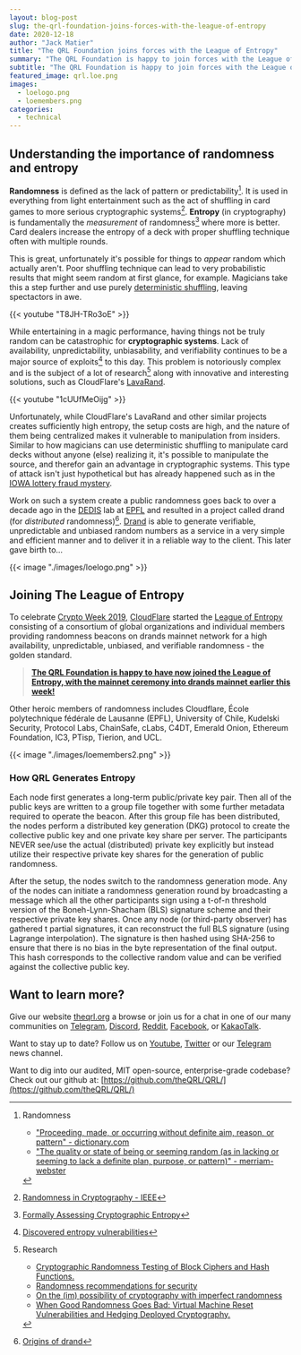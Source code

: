 ```yaml
---
layout: blog-post
slug: the-qrl-foundation-joins-forces-with-the-league-of-entropy
date: 2020-12-18
author: "Jack Matier"
title: "The QRL Foundation joins forces with the League of Entropy"
summary: "The QRL Foundation is happy to join forces with the League of Entropy, a consortium of global organisations and individual members such as CloudFlare, Kudelski Security, Protocol Labs, and the Ethereum Foundation to create heroic high availability, unpredictable, unbiased, and verifiable randomness"
subtitle: "The QRL Foundation is happy to join forces with the League of Entropy, a consortium of global organisations and individual members such as CloudFlare, Kudelski Security, Protocol Labs, and the Ethereum Foundation to create heroic high availability, unpredictable, unbiased, and verifiable randomness"
featured_image: qrl.loe.png
images:
  - loelogo.png
  - loemembers.png
categories:
  - technical
---
```


## Understanding the importance of randomness and entropy

**Randomness** is defined as the lack of pattern or predictability[^RANDEF]. It is used in everything from light entertainment such as the act of shuffling in card games to more serious cryptographic systems[^CRYPTO]. **Entropy** (in cryptography) is fundamentally the *measurement* of randomness[^ENTROPY] where more is better. Card dealers increase the entropy of a deck with proper shuffling technique often with multiple rounds. 

This is great, unfortunately it's possible for things to *appear* random which actually aren't. Poor shuffling technique can lead to very probabilistic results that might seem random at first glance, for example. Magicians take this a step further and use purely [deterministic shuffling](https://www.gcsu.edu/sites/files/page-assets/node-808/attachments/amason.pdf), leaving spectactors in awe.

{{< youtube "T8JH-TRo3oE" >}}

While entertaining in a magic performance, having things not be truly random can be catastrophic for **cryptographic systems**. Lack of availability, unpredictability, unbiasability, and verifiability continues to be a major source of exploits[^EXPLOITS] to this day. This problem is notoriously complex and is the subject of a lot of research[^RESEARCH] along with innovative and interesting solutions, such as CloudFlare's [LavaRand](https://blog.cloudflare.com/lavarand-in-production-the-nitty-gritty-technical-details/). 

{{< youtube "1cUUfMeOijg" >}}

Unfortunately, while CloudFlare's LavaRand and other similar projects creates sufficiently high entropy, the setup costs are high, and the nature of them being centralized makes it vulnerable to manipulation from insiders. Similar to how magicians can use deterministic shuffling to manipulate card decks without anyone (else) realizing it, it's possible to manipulate the source, and therefor gain an advantage in cryptographic systems. This type of attack isn't just hypothetical but has already happened such as in the [IOWA lottery fraud mystery](https://www.nytimes.com/interactive/2018/05/03/magazine/money-issue-iowa-lottery-fraud-mystery.html). 

Work on such a system create a public randomness goes back to over a decade ago in the [DEDIS](https://dedis.ch) lab at [EPFL](https://epfl.ch) and resulted in a project called drand (for *distributed* randomness)[^DRANDORIGIN]. [Drand](https://drand.love/) is able to generate verifiable, unpredictable and unbiased random numbers as a service in a very simple and efficient manner and to deliver it in a reliable way to the client. This later gave birth to…

{{< image "./images/loelogo.png" >}}

## Joining The League of Entropy


To celebrate [Crypto Week 2019](https://blog.cloudflare.com/welcome-to-crypto-week-2019/), [CloudFlare](https://www.cloudflare.com/) started the [League of Entropy](https://www.cloudflare.com/leagueofentropy/) consisting of a consortium of global organizations and individual members providing randomness beacons on drands mainnet network for a high availability, unpredictable, unbiased, and verifiable randomness - the golden standard. 

> **[The QRL Foundation is happy to have now joined the League of Entropy, with the mainnet ceremony into drands mainnet earlier this week!](https://drand.statuspage.io/incidents/vg3ply09kykp)**

Other heroic members of randomness includes Cloudflare, École polytechnique fédérale de Lausanne (EPFL), University of Chile, Kudelski Security, Protocol Labs, ChainSafe, cLabs, C4DT, Emerald Onion, Ethereum Foundation, IC3, PTisp, Tierion, and UCL.

{{< image "./images/loemembers2.png" >}}

### How QRL Generates Entropy

Each node first generates a long-term public/private key pair. Then all of the public keys are written to a group file together with some further metadata required to operate the beacon. After this group file has been distributed, the nodes perform a distributed key generation (DKG) protocol to create the collective public key and one private key share per server. The participants NEVER see/use the actual (distributed) private key explicitly but instead utilize their respective private key shares for the generation of public randomness.

After the setup, the nodes switch to the randomness generation mode. Any of the nodes can initiate a randomness generation round by broadcasting a message which all the other participants sign using a t-of-n threshold version of the Boneh-Lynn-Shacham (BLS) signature scheme and their respective private key shares. Once any node (or third-party observer) has gathered t partial signatures, it can reconstruct the full BLS signature (using Lagrange interpolation). The signature is then hashed using SHA-256 to ensure that there is no bias in the byte representation of the final output. This hash corresponds to the collective random value and can be verified against the collective public key.


## Want to learn more?

Give our website [theqrl.org](https://theqrl.org/) a browse or join us for a chat in one of our many communities on [Telegram](https://t.me/QRLedgerOfficial), [Discord](https://discord.gg/jBT6BEp), [Reddit](https://www.reddit.com/r/qrl), [Facebook](https://www.facebook.com/theqrl/), or [KakaoTalk](https://open.kakao.com/o/gffKNhWb). 

Want to stay up to date? Follow us on [Youtube](https://www.youtube.com/c/QRLedger), [Twitter](https://twitter.com/qrledger) or our [Telegram](https://t.me/TheQRLedger) news channel.

Want to dig into our audited, MIT open-source, enterprise-grade codebase? Check out our github at: [https://github.com/theQRL/QRL/](https://github.com/theQRL/QRL/)

[^RANDEF]: Randomness

	- ["Proceeding, made, or occurring without definite aim, reason, or pattern" - dictionary.com](https://www.dictionary.com/browse/randomness)
	- ["The quality or state of being or seeming random (as in lacking or seeming to lack a definite plan, purpose, or pattern)" - merriam-webster](https://www.merriam-webster.com/dictionary/randomness)

[^CRYPTO]: [Randomness in Cryptography - IEEE](https://www.computer.org/csdl/magazine/sp/2006/02/j2064/13rRUy0qnEr)

[^RESEARCH]: Research

	- [Cryptographic Randomness Testing of Block Ciphers and Hash Functions.](https://www.academia.edu/download/41255881/Cryptographic_Randomness_Testing_of_Bloc20160115-16116-ln48kn.pdf)
	- [Randomness recommendations for security](https://www.hjp.at/doc/rfc/rfc1750.html)
	- [On the (im) possibility of cryptography with imperfect randomness](https://ieeexplore.ieee.org/abstract/document/1366239/)
	- [When Good Randomness Goes Bad: Virtual Machine Reset Vulnerabilities and Hedging Deployed Cryptography.](http://pages.cs.wisc.edu/~rist/papers/sslhedge.pdf)

[^DRANDORIGIN]: [Origins of drand](https://drand.love/about/#origins-of-drand)

[^ENTROPY]: [Formally Assessing Cryptographic Entropy](https://eprint.iacr.org/2011/659.pdf)

[^EXPLOITS]: [Discovered entropy vulnerabilities](https://cve.mitre.org/cgi-bin/cvekey.cgi?keyword=entropy)